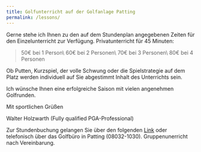 ```yaml
---
title: Golfunterricht auf der Golfanlage Patting
permalink: /lessons/
---
```


Gerne stehe ich Ihnen zu den auf dem Stundenplan angegebenen Zeiten für den Einzelunterricht zur Verfügung.
Privatunterricht für 45 Minuten:

> 50€ bei 1 Person\\
> 60€ bei 2 Personen\\
> 70€ bei 3 Personen\\
> 80€ bei 4 Personen

Ob Putten, Kurzspiel, der volle Schwung oder die Spielstrategie auf dem Platz werden individuell auf Sie abgestimmt Inhalt des Unterrichts sein.

Ich wünsche Ihnen eine erfolgreiche Saison mit vielen angenehmen Golfrunden.

Mit sportlichen Grüßen

Walter Holzwarth (Fully qualified PGA-Professional)

Zur Stundenbuchung gelangen Sie über den folgenden [Link][pccaddie] oder telefonisch über das Golfbüro in Patting (08032-1030). Gruppenunerricht nach Vereinbarung.

[pccaddie]: https://www.pccaddie.net/clubs/0498970/app.php?cat=tt_timetable_trainer_overview
